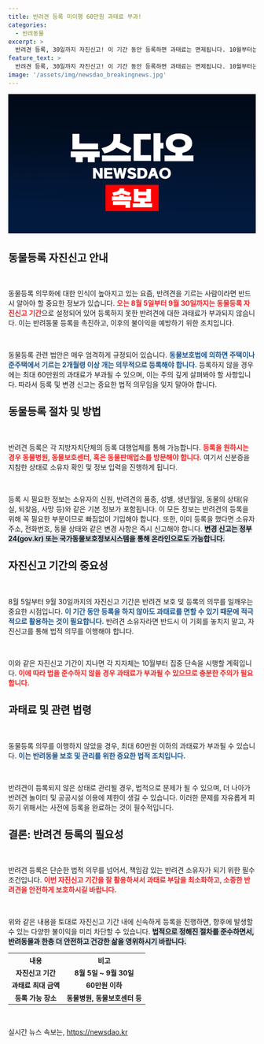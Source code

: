 ```yaml
---
title: 반려견 등록 미이행 60만원 과태료 부과!
categories:
  - 반려동물
excerpt: >
  반려견 등록, 30일까지 자진신고! 이 기간 동안 등록하면 과태료는 면제됩니다. 10월부터는 지자체가 강력 단속에 나서니, 소중한 반려견과의 평화를 지키고 싶다면 지금 바로 등록하세요!
feature_text: >
  반려견 등록, 30일까지 자진신고! 이 기간 동안 등록하면 과태료는 면제됩니다. 10월부터는 지자체가 강력 단속에 나서니, 소중한 반려견과의 평화를 지키고 싶다면 지금 바로 등록하세요!
image: '/assets/img/newsdao_breakingnews.jpg'
---
```


<p><img src="/assets/img/newsdao_breakingnews.jpg" alt="ontimetimes 속보" /></p>

<h2 data-ke-size="size26">동물등록 자진신고 안내</h2>

<p data-ke-size="size16">&nbsp;</p>

<p>동물등록 의무화에 대한 인식이 높아지고 있는 요즘, 반려견을 기르는 사람이라면 반드시 알아야 할 중요한 정보가 있습니다. <b><span style="color: #ee2323;">오는 8월 5일부터 9월 30일까지는 동물등록 자진신고 기간</span></b>으로 설정되어 있어 등록하지 못한 반려견에 대한 과태료가 부과되지 않습니다. 이는 반려동물 등록을 촉진하고, 이후의 불이익을 예방하기 위한 조치입니다. </p>

<p data-ke-size="size16">&nbsp;</p>

<p>동물등록 관련 법안은 매우 엄격하게 규정되어 있습니다. <b><span style="color: #1a5490;">동물보호법에 의하면 주택이나 준주택에서 기르는 2개월령 이상 개는 의무적으로 등록해야 합니다.</span></b> 등록하지 않을 경우에는 최대 60만원의 과태료가 부과될 수 있으며, 이는 주의 깊게 살펴봐야 할 사항입니다. 따라서 등록 및 변경 신고는 중요한 법적 의무임을 잊지 말아야 합니다.</p>

<h2 data-ke-size="size26">동물등록 절차 및 방법</h2>

<p data-ke-size="size16">&nbsp;</p>

<p>반려견 등록은 각 지방자치단체의 등록 대행업체를 통해 가능합니다. <b><span style="color: #ee2323;">등록을 원하시는 경우 동물병원, 동물보호센터, 혹은 동물판매업소를 방문해야 합니다.</span></b> 여기서 신분증을 지참한 상태로 소유자 확인 및 정보 입력을 진행하게 됩니다. </p>

<p data-ke-size="size16">&nbsp;</p>

<p>등록 시 필요한 정보는 소유자의 신원, 반려견의 품종, 성별, 생년월일, 동물의 상태(유실, 되찾음, 사망 등)와 같은 기본 정보가 포함됩니다. 이 모든 정보는 반려견의 등록을 위해 꼭 필요한 부분이므로 빠짐없이 기입해야 합니다. 또한, 이미 등록을 했다면 소유자 주소, 전화번호, 동물 상태와 같은 변경 사항은 즉시 신고해야 합니다. <b><span style="background-color: #21538527;">변경 신고는 정부24(gov.kr) 또는 국가동물보호정보시스템을 통해 온라인으로도 가능합니다.</span></b> </p>

<h2 data-ke-size="size26">자진신고 기간의 중요성</h2>

<p data-ke-size="size16">&nbsp;</p>

<p>8월 5일부터 9월 30일까지의 자진신고 기간은 반려견 보호 및 등록의 의무를 일깨우는 중요한 시점입니다. <b><span style="color: #1a5490;">이 기간 동안 등록을 하지 않아도 과태료를 면할 수 있기 때문에 적극적으로 활용하는 것이 필요합니다.</span></b> 반려견 소유자라면 반드시 이 기회를 놓치지 말고, 자진신고를 통해 법적 의무를 이행해야 합니다. </p>

<p data-ke-size="size16">&nbsp;</p>

<p>이와 같은 자진신고 기간이 지나면 각 지자체는 10월부터 집중 단속을 시행할 계획입니다. <b><span style="color: #ee2323;">이에 따라 법을 준수하지 않을 경우 과태료가 부과될 수 있으므로 충분한 주의가 필요합니다.</span></b> </p>

<h2 data-ke-size="size26">과태료 및 관련 법령</h2>

<p data-ke-size="size16">&nbsp;</p>

<p>동물등록 의무를 이행하지 않았을 경우, 최대 60만원 이하의 과태료가 부과될 수 있습니다. <b><span style="color: #1a5490;">이는 반려동물 보호 및 관리를 위한 중요한 법적 조치입니다.</span></b> </p>

<p data-ke-size="size16">&nbsp;</p>

<p>반려견이 등록되지 않은 상태로 관리될 경우, 법적으로 문제가 될 수 있으며, 더 나아가 반려견 놀이터 및 공공시설 이용에 제한이 생길 수 있습니다. 이러한 문제를 자유롭게 피하기 위해서는 사전에 등록을 완료하는 것이 필수적입니다. </p>

<h2 data-ke-size="size26">결론: 반려견 등록의 필요성</h2>

<p data-ke-size="size16">&nbsp;</p>

<p>반려견 등록은 단순한 법적 의무를 넘어서, 책임감 있는 반려견 소유자가 되기 위한 필수 조건입니다. <b><span style="color: #ee2323;">이번 자진신고 기간을 잘 활용하셔서 과태료 부담을 최소화하고, 소중한 반려견을 안전하게 보호하시길 바랍니다.</span></b> </p>

<p data-ke-size="size16">&nbsp;</p>

<p>위와 같은 내용을 토대로 자진신고 기간 내에 신속하게 등록을 진행하면, 향후에 발생할 수 있는 다양한 불이익을 미리 차단할 수 있습니다. <b><span style="background-color: #21538527;">법적으로 정해진 절차를 준수하면서, 반려동물과 한층 더 안전하고 건강한 삶을 영위하시기 바랍니다.</span></b> </p>

<table>
    <tr>
        <th style="text-align: center; height: 17px;"><b>내용</b></th>
        <th style="text-align: center; height: 17px;"><b>비고</b></th>
    </tr>
    <tr>
        <td style="text-align: center; height: 17px;"><b>자진신고 기간</b></td>
        <td style="text-align: center; height: 17px;"><b>8월 5일 ~ 9월 30일</b></td>
    </tr>
    <tr>
        <td style="text-align: center; height: 17px;"><b>과태료 최대 금액</b></td>
        <td style="text-align: center; height: 17px;"><b>60만원 이하</b></td>
    </tr>
    <tr>
        <td style="text-align: center; height: 17px;"><b>등록 가능 장소</b></td>
        <td style="text-align: center; height: 17px;"><b>동물병원, 동물보호센터 등</b></td>
    </tr>
</table>

<p data-ke-size="size16">&nbsp;</p>
실시간 뉴스 속보는, <a href="https://newsdao.kr" rel="dofollow">https://newsdao.kr</a>


